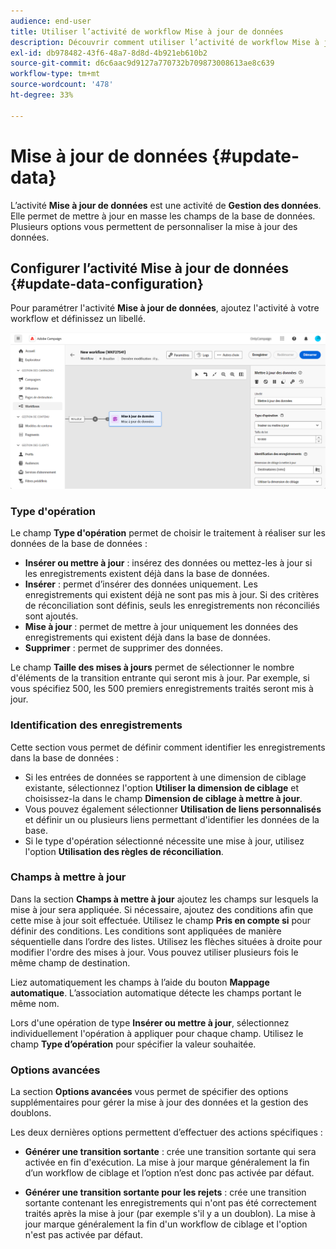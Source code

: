 ```yaml
---
audience: end-user
title: Utiliser l’activité de workflow Mise à jour de données
description: Découvrir comment utiliser l’activité de workflow Mise à jour de données
exl-id: db978482-43f6-48a7-8d8d-4b921eb610b2
source-git-commit: d6c6aac9d9127a770732b709873008613ae8c639
workflow-type: tm+mt
source-wordcount: '478'
ht-degree: 33%

---
```


# Mise à jour de données {#update-data}

L’activité **Mise à jour de données** est une activité de **Gestion des données**. Elle permet de mettre à jour en masse les champs de la base de données. Plusieurs options vous permettent de personnaliser la mise à jour des données.

<!--
The **Operation type** field lets you choose the process to be carried out on the data in the database. Select the first option to add data or update it if it has already been added. You can also only add data, only update data, or delete data. Select the **Update and merge collections** to select a primary record to link duplicates to, and delete those duplicates safely.

Specify how to identify the records in the database: if data relate to an existing targeting dimension, select the **Using the targeting dimension** option and select the targeting dimension and fields to update. Otherwise, specify one or more custom links to identify the data in the database, or directly use reconciliation keys.

Select the fields to update and reconciliation settings. You can use the **Auto-mapping** option to automatically identify the fields to be updated.

The **Advanced options** section lets you specify additional settings to manage data and duplicates.

Toggle the **Generate an outbound transition** option to add an outbound transition that will be activated at the end of the execution of the **Update data** activity. The update generally marks the end of a targeting workflow, and therefore the option is not activated by default.

Toggle the **Generate an outbound transition for rejects** option to add an outbound transition containing records that have not been correctly processed after the update (for example, if there is a duplicate). The update generally marks the end of a targeting workflow, and therefore the option is not activated by default.
-->

## Configurer l’activité Mise à jour de données {#update-data-configuration}

Pour paramétrer l&#39;activité **Mise à jour de données**, ajoutez l&#39;activité à votre workflow et définissez un libellé.

![Activité de mise à jour des données de workflow](../assets/workflow-update-data.png)

### Type d&#39;opération

Le champ **Type d&#39;opération** permet de choisir le traitement à réaliser sur les données de la base de données :

* **Insérer ou mettre à jour** : insérez des données ou mettez-les à jour si les enregistrements existent déjà dans la base de données.
* **Insérer** : permet d’insérer des données uniquement. Les enregistrements qui existent déjà ne sont pas mis à jour. Si des critères de réconciliation sont définis, seuls les enregistrements non réconciliés sont ajoutés.
* **Mise à jour** : permet de mettre à jour uniquement les données des enregistrements qui existent déjà dans la base de données.
* **Supprimer** : permet de supprimer des données.

Le champ **Taille des mises à jours** permet de sélectionner le nombre d&#39;éléments de la transition entrante qui seront mis à jour. Par exemple, si vous spécifiez 500, les 500 premiers enregistrements traités seront mis à jour.

### Identification des enregistrements

Cette section vous permet de définir comment identifier les enregistrements dans la base de données :

* Si les entrées de données se rapportent à une dimension de ciblage existante, sélectionnez l&#39;option **Utiliser la dimension de ciblage** et choisissez-la dans le champ **Dimension de ciblage à mettre à jour**.
* Vous pouvez également sélectionner **Utilisation de liens personnalisés** et définir un ou plusieurs liens permettant d&#39;identifier les données de la base.
* Si le type d&#39;opération sélectionné nécessite une mise à jour, utilisez l&#39;option **Utilisation des règles de réconciliation**.

### Champs à mettre à jour

Dans la section **Champs à mettre à jour** ajoutez les champs sur lesquels la mise à jour sera appliquée. Si nécessaire, ajoutez des conditions afin que cette mise à jour soit effectuée. Utilisez le champ **Pris en compte si** pour définir des conditions. Les conditions sont appliquées de manière séquentielle dans l’ordre des listes. Utilisez les flèches situées à droite pour modifier l&#39;ordre des mises à jour. Vous pouvez utiliser plusieurs fois le même champ de destination.

Liez automatiquement les champs à l’aide du bouton **Mappage automatique**. L’association automatique détecte les champs portant le même nom.

Lors d&#39;une opération de type **Insérer ou mettre à jour**, sélectionnez individuellement l&#39;opération à appliquer pour chaque champ. Utilisez le champ **Type d’opération** pour spécifier la valeur souhaitée.

### Options avancées

La section **Options avancées** vous permet de spécifier des options supplémentaires pour gérer la mise à jour des données et la gestion des doublons.

<!--
* **Disable automatic key management**
* **Disable audit**
* **Empty the destination value if the source value is empty**
* **Update all columns with matching names**
* **Ignore records which concern the same target**: only the first in the list of expressions will be considered
-->

Les deux dernières options permettent d’effectuer des actions spécifiques :

* **Générer une transition sortante** : crée une transition sortante qui sera activée en fin d&#39;exécution. La mise à jour marque généralement la fin d’un workflow de ciblage et l’option n’est donc pas activée par défaut.

* **Générer une transition sortante pour les rejets** : crée une transition sortante contenant les enregistrements qui n&#39;ont pas été correctement traités après la mise à jour (par exemple s&#39;il y a un doublon). La mise à jour marque généralement la fin d&#39;un workflow de ciblage et l&#39;option n&#39;est pas activée par défaut.